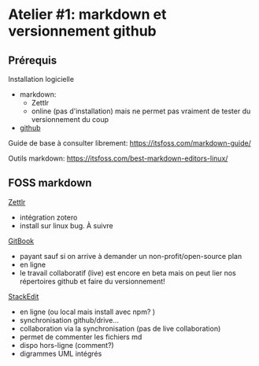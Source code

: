 # Atelier #1: markdown et versionnement github

<!-- commentaire bis -->

<!-- commentaire Lena -->

## Prérequis

Installation logicielle

- markdown: 
  - Zettlr
  - online (pas d'installation) mais ne permet pas vraiment de tester du versionnement du coup
- [github](https://desktop.github.com/)



Guide de base à consulter librement: https://itsfoss.com/markdown-guide/

Outils markdown: https://itsfoss.com/best-markdown-editors-linux/



## FOSS markdown 

[Zettlr](https://www.zettlr.com/download) 

- intégration zotero
- install sur linux bug. À suivre

[GitBook](https://www.gitbook.com/)

- payant sauf si on arrive à demander un non-profit/open-source plan
- en ligne
- le travail collaboratif (live) est encore en beta mais on peut lier nos répertoires github et faire du versionnement!

[StackEdit](https://stackedit.io/) 

- en ligne (ou local mais install avec npm? )
- synchronisation github/drive...
- collaboration via la synchronisation (pas de live collaboration)
- permet de commenter les fichiers md
- dispo hors-ligne (comment?)
- digrammes UML intégrés
